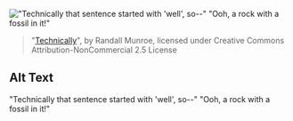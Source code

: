 !["Technically that sentence started with 'well', so--" "Ooh, a rock with a fossil in it!"](https://imgs.xkcd.com/comics/technically.png)
> "[Technically](https://xkcd.com/1475/)", by Randall Munroe, licensed under Creative Commons Attribution-NonCommercial 2.5 License

## Alt Text
"Technically that sentence started with 'well', so--" "Ooh, a rock with a fossil in it!"
